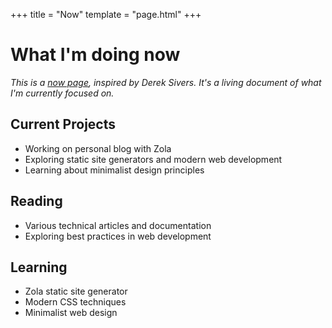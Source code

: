 +++
title = "Now"
template = "page.html"
+++

# What I'm doing now

*This is a [now page](https://nownownow.com/about), inspired by Derek Sivers. It's a living document of what I'm currently focused on.*

## Current Projects

- Working on personal blog with Zola
- Exploring static site generators and modern web development
- Learning about minimalist design principles

## Reading

- Various technical articles and documentation
- Exploring best practices in web development

## Learning

- Zola static site generator
- Modern CSS techniques
- Minimalist web design